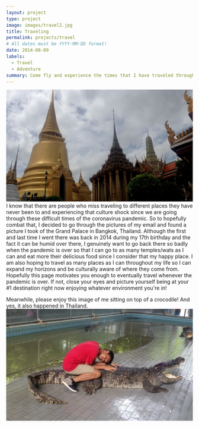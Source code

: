 ```yaml
---
layout: project
type: project
image: images/travel2.jpg
title: Traveling
permalink: projects/travel
# All dates must be YYYY-MM-DD format!
date: 2014-08-09
labels:
  - Travel
  - Adventure
summary: Come fly and experience the times that I have traveled throughout my life!
---
```

<img class="ui image" src="../images/travel.jpg">
I know that there are people who miss traveling to different places they have never been to and experiencing that culture shock since we are going through these difficult times of the coronavirus pandemic.  So to hopefully combat that, I decided to go through the pictures of my email and found a picture I took of the Grand Palace in Bangkok, Thailand.  Although the first and last time I went there was back in 2014 during my 17th birthday and the fact it can be humid over there, I genuinely want to go back there so badly when the pandemic is over so that I can go to as many temples/wats as I can and eat more their delicious food since I consider that my happy place.  I am also hoping to travel as many places as I can throughout my life so I can expand my horizons and be culturally aware of where they come from.  Hopefully this page motivates you enough to eventually travel whenever the pandemic is over.  If not, close your eyes and picture yourself being at your #1 destination right now enjoying whatever environment you're in!

Meanwhile, please enjoy this image of me sitting on top of a crocodile!  And yes, it also happened in Thailand.
<img class="ui image" src="../images/travel3.jpg">

